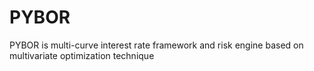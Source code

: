 # PYBOR
PYBOR is multi-curve interest rate framework and risk engine based on multivariate optimization technique
